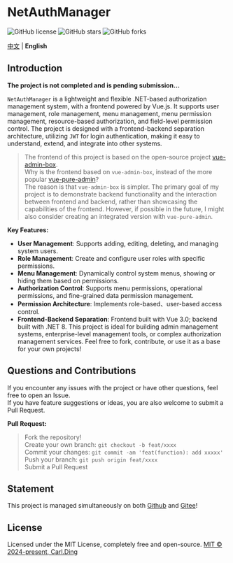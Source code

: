 # NetAuthManager

![GitHub license](https://img.shields.io/github/license/CarlDingBuilder/NetAuthManager?style=flat)
![GitHub stars](https://img.shields.io/github/stars/CarlDingBuilder/NetAuthManager?color=fa6470&style=flat)
![GitHub forks](https://img.shields.io/github/forks/CarlDingBuilder/NetAuthManager?style=flat)

[中文](README.md) | **English**

## Introduction

**The project is not completed and is pending submission...**

`NetAuthManager` is a lightweight and flexible .NET-based authorization management system, with a frontend powered by Vue.js. It supports user management, role management, menu management, menu permission management, resource-based authorization, and field-level permission control. The project is designed with a frontend-backend separation architecture, utilizing `JWT` for login authentication, making it easy to understand, extend, and integrate into other systems.

> The frontend of this project is based on the open-source project [vue-admin-box](https://github.com/cmdparkour/vue-admin-box).  
> Why is the frontend based on `vue-admin-box`, instead of the more popular [vue-pure-admin](https://github.com/pure-admin/vue-pure-admin)?  
> The reason is that `vue-admin-box` is simpler. The primary goal of my project is to demonstrate backend functionality and the interaction between frontend and backend, rather than showcasing the capabilities of the frontend. However, if possible in the future, I might also consider creating an integrated version with `vue-pure-admin`.

**Key Features:**
- **User Management**: Supports adding, editing, deleting, and managing system users.
- **Role Management**: Create and configure user roles with specific permissions.
- **Menu Management**: Dynamically control system menus, showing or hiding them based on permissions.
- **Authorization Control**: Supports menu permissions, operational permissions, and fine-grained data permission management.
- **Permission Architecture**: Implements role-based、user-based access control.
- **Frontend-Backend Separation**: Frontend built with Vue 3.0; backend built with .NET 8.
This project is ideal for building admin management systems, enterprise-level management tools, or complex authorization management services. Feel free to fork, contribute, or use it as a base for your own projects!

## Questions and Contributions  

If you encounter any issues with the project or have other questions, feel free to open an Issue.  
If you have feature suggestions or ideas, you are also welcome to submit a Pull Request.  

**Pull Request:**
> Fork the repository!\
> Create your own branch: `git checkout -b feat/xxxx`\
> Commit your changes: `git commit -am 'feat(function): add xxxxx'`\
> Push your branch: `git push origin feat/xxxx`\
> Submit a Pull Request

## Statement  

This project is managed simultaneously on both [Github](https://github.com/denisding/NetAuthManager.git) and [Gitee](https://gitee.com/bluedman/NetAuthManager.git)!

## License

Licensed under the MIT License, completely free and open-source.
[MIT © 2024-present, Carl.Ding](./LICENSE)